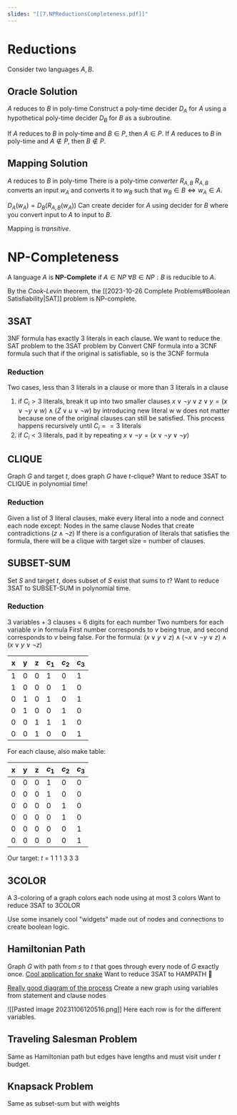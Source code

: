 ```yaml
---
slides: "[[7.NPReductionsCompleteness.pdf]]"
---
```

# Reductions
Consider two languages $A,B$.
## Oracle Solution
$A$ reduces to $B$ in poly-time
	Construct a poly-time decider $D_A$ for $A$ 
	using a hypothetical poly-time decider $D_B$ for $B$ as a subroutine.

If $A$ reduces to $B$ in poly-time and $B \in P$, then $A \in P$.
If $A$ reduces to $B$ in poly-time and $A \notin P$, then $B \notin P$.
## Mapping Solution
$A$ reduces to $B$ in poly-time
	There is a poly-time *converter* $R_{A,B}$
	$R_{A,B}$ converts an input $w_A$ and converts it to $w_B$
	such that $w_B \in B \Leftrightarrow w_A \in A$.

$D_A(w_A) = D_B(R_{A,B}(w_A))$
	Can create decider for $A$ using decider for $B$ where you convert input to $A$ to input to $B$.

Mapping is *transitive*.
# NP-Completeness
A language $A$ is **NP-Complete** if
	$A \in NP$
	$\forall B \in NP: B$ is reducible to $A$.

By the *Cook-Levin* theorem, the [[2023-10-26 Complete Problems#Boolean Satisfiability|SAT]] problem is NP-complete.
## 3SAT
3NF formula has exactly 3 literals in each clause.
We want to reduce the SAT problem to the 3SAT problem by
	Convert CNF formula into a 3CNF formula such that
	if the original is satisfiable, so is the 3CNF formula
### Reduction
Two cases, less than 3 literals in a clause or more than 3 literals in a clause
1. if $C_i > 3$ literals, break it up into two smaller clauses
	$x \vee \neg y \vee z \vee y = (x \vee \neg y \vee w) \wedge (Z \vee u \vee \neg w)$ by introducing new literal w
	w does not matter because one of the original clauses can still be satisfied.
	This process happens recursively until $C_i == 3$ literals 
2. if $C_i < 3$ literals, pad it by repeating
	$x \vee \neg y = (x \vee \neg y \vee \neg y)$
## CLIQUE
Graph $G$ and target $t$, does graph $G$ have $t$-clique?
Want to reduce 3SAT to CLIQUE in polynomial time!
### Reduction
Given a list of 3 literal clauses, make every literal into a node and connect each node except:
	Nodes in the same clause
	Nodes that create contradictions ($z \wedge \neg z$)
If there is a configuration of literals that satisfies the formula, there will be a clique with target size = number of clauses.
## SUBSET-SUM
Set $S$ and target $t$, does subset of $S$ exist that sums to $t$?
Want to reduce 3SAT to SUBSET-SUM in polynomial time.
### Reduction
3 variables + 3 clauses = 6 digits for each number
	Two numbers for each variable $v$ in formula
	First number corresponds to $v$ being true, and second corresponds to $v$ being false.
For the formula: $(x \vee y \vee z) \wedge (\neg x \vee \neg y \vee z) \wedge (x \vee y \vee \neg z)$

| x   | y   | z   | $c_1$ | $c_2$ | $c_3$ |
| --- | --- | --- | ----- | ----- | ----- |
| 1   | 0   | 0   | 1     | 0     | 1     |
| 1   | 0   | 0   | 0     | 1     | 0     |
| 0   | 1   | 0   | 1     | 0     | 1     |
| 0   | 1   | 0   | 0     | 1     | 0     |
| 0   | 0   | 1   | 1     | 1     | 0     |
| 0   | 0   | 1   | 0     | 0     | 1      |

For each clause, also make table:

| x   | y   | z   | $c_1$ | $c_2$ | $c_3$ |
| --- | --- | --- | ----- | ----- | ----- |
| 0   | 0   | 0   | 1     | 0     | 0     |
| 0   | 0   | 0   | 1     | 0     | 0     |
| 0   | 0   | 0   | 0     | 1     | 0     |
| 0   | 0   | 0   | 0     | 1     | 0     |
| 0   | 0   | 0   | 0     | 0     | 1     |
| 0   | 0   | 0   | 0     | 0     | 1     |

Our target:
$t$ = 1 1 1 3 3 3
## 3COLOR
A 3-coloring of a graph colors each node using at most 3 colors
Want to reduce 3SAT to 3COLOR

Use some insanely cool "widgets" made out of nodes and connections to create boolean logic.
## Hamiltonian Path
Graph $G$ with path from $s$ to $t$ that goes through every node of $G$ exactly once.
	[Cool application for snake](https://www.youtube.com/watch?v=TOpBcfbAgPg)
Want to reduce 3SAT to HAMPATH 🍔

[Really good diagram of the process](https://opendsa-server.cs.vt.edu/ODSA/Books/Everything/html/threeSAT_to_hamiltonianCycle.html)
Create a new graph using variables from statement and clause nodes

![[Pasted image 20231106120516.png]]
Here each row is for the different variables.
## Traveling Salesman Problem
Same as Hamiltonian path but edges have lengths and must visit under $t$ budget.
## Knapsack Problem
Same as subset-sum but with weights
